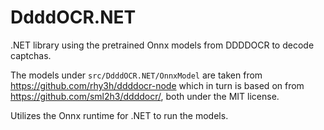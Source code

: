 # DdddOCR.NET

.NET library using the pretrained Onnx models from DDDDOCR to decode captchas.

The models under `src/DdddOCR.NET/OnnxModel` are taken from
<https://github.com/rhy3h/ddddocr-node> which in turn is based on from
<https://github.com/sml2h3/ddddocr/>, both under the MIT license.

Utilizes the Onnx runtime for .NET to run the models.

